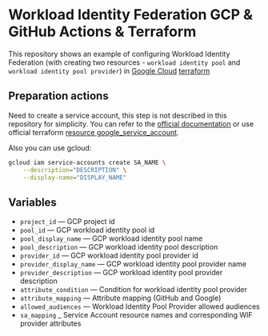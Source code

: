 # Workload Identity Federation GCP & GitHub Actions & Terraform

This repository shows an example of configuring Workload Identity Federation (with creating two resources - `workload identity pool` and `workload identity pool provider`) in [Google Cloud](cloud.google.com) [terraform](https://terraform.io/)

## Preparation actions

Need to create a service account, this step is not described in this repository for simplicity.
You can refer to the [official documentation](https://cloud.google.com/iam/docs/creating-managing-service-accounts) or use official terraform [resource google_service_account](https://registry.terraform.io/providers/hashicorp/google/latest/docs/resources/google_service_account).

Also you can use gcloud:

```bash
gcloud iam service-accounts create SA_NAME \
    --description="DESCRIPTION" \
    --display-name="DISPLAY_NAME"
```

## Variables

- `project_id` — GCP project id
- `pool_id` — GCP workload identity pool id
- `pool_display_name` — GCP workload identity pool name
- `pool_description` — GCP workload identity pool description
- `provider_id` — GCP workload identity pool provider id
- `provider_display_name` — GCP workload identity pool provider name
- `provider_description` — GCP workload identity pool provider description
- `attribute_condition` — Condition for workload identity pool provider
- `attribute_mapping` — Attribute mapping (GitHub and Google)
- `allowed_audiences` — Workload Identity Pool Provider allowed audiences
- `sa_mapping` \_ Service Account resource names and corresponding WIF provider attributes
